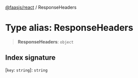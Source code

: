 [@faasjs/react](../README.md) / ResponseHeaders

# Type alias: ResponseHeaders

> **ResponseHeaders**: `object`

## Index signature

 \[`key`: `string`\]: `string`
